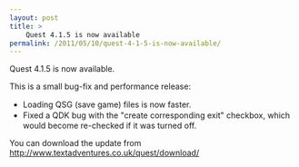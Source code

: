 ```yaml
---
layout: post
title: >
    Quest 4.1.5 is now available
permalink: /2011/05/10/quest-4-1-5-is-now-available/
---
```

Quest 4.1.5 is now available.

This is a small bug-fix and performance release:
<ul>
	<li><span style="line-height:19px;">Loading QSG (save game) files is now faster.</span></li>
	<li><span style="line-height:19px;">Fixed a QDK bug with the "create corresponding exit" checkbox, which would become re-checked if it was turned off.</span></li>
</ul>
You can download the update from <a href="http://www.textadventures.co.uk/quest/download/">http://www.textadventures.co.uk/quest/download/</a>